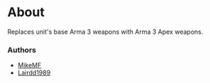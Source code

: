 # About

Replaces unit's base Arma 3 weapons with Arma 3 Apex weapons.

### Authors

- [MikeMF](http://github.com/MikeMF)
- [Lairdd1989](http://github.com/Lairdd1989)
